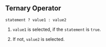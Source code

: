 ## Ternary Operator

```
statement ? value1 : value2 
```

1. `value1` is selected, if the `statement` is `true`.

2. If not, `value2` is selected.